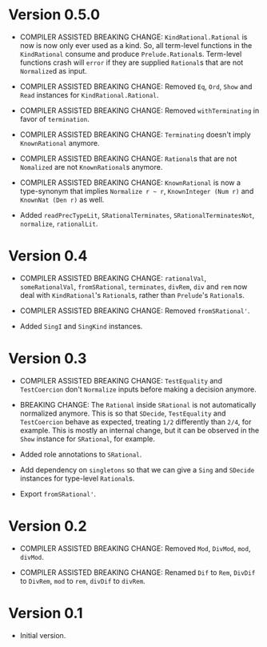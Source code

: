 # Version 0.5.0

* COMPILER ASSISTED BREAKING CHANGE: `KindRational.Rational` is now
  is now only ever used as a kind. So, all term-level functions in
  the `KindRational` consume and produce `Prelude.Rational`s. Term-level
  functions crash will `error` if they are supplied `Rational`s that
  are not `Normalize`d as input.

* COMPILER ASSISTED BREAKING CHANGE: Removed `Eq`, `Ord`, `Show` and
  `Read` instances for `KindRational.Rational`.

* COMPILER ASSISTED BREAKING CHANGE: Removed `withTerminating` in favor of
  `termination`.

* COMPILER ASSISTED BREAKING CHANGE: `Terminating` doesn't imply
  `KnownRational` anymore.

* COMPILER ASSISTED BREAKING CHANGE: `Rational`s that are not `Nomalized`
  are not `KnownRational`s anymore.

* COMPILER ASSISTED BREAKING CHANGE: `KnownRational` is now a type-synonym
  that implies `Normalize r ~ r`, `KnownInteger (Num r)` and
  `KnownNat (Den r)` as well.

* Added `readPrecTypeLit`, `SRationalTerminates`, `SRationalTerminatesNot`,
  `normalize`, `rationalLit`.


# Version 0.4

* COMPILER ASSISTED BREAKING CHANGE: `rationalVal`, `someRationalVal`,
  `fromSRational`, `terminates`, `divRem`, `div` and `rem` now deal
  with `KindRational`'s `Rational`s, rather than `Prelude`'s `Rational`s.

* COMPILER ASSISTED BREAKING CHANGE: Removed `fromSRational'`.

* Added `SingI` and `SingKind` instances.


# Version 0.3

* COMPILER ASSISTED BREAKING CHANGE: `TestEquality` and `TestCoercion`
  don't `Normalize` inputs before making a decision anymore.

* BREAKING CHANGE: The `Rational` inside `SRational` is not automatically
  normalized anymore. This is so that `SDecide`, `TestEquality` and
  `TestCoercion` behave as expected, treating `1/2` differently than `2/4`,
  for example. This is mostly an internal change, but it can be observed in
  the `Show` instance for `SRational`, for example.

* Added role annotations to `SRational`.

* Add dependency on `singletons` so that we can give a `Sing` and `SDecide`
  instances for type-level `Rational`s.

* Export `fromSRational'`.

# Version 0.2

* COMPILER ASSISTED BREAKING CHANGE: Removed `Mod`, `DivMod`, `mod`, `divMod`.

* COMPILER ASSISTED BREAKING CHANGE: Renamed `Dif` to `Rem`, `DivDif` to
  `DivRem`, `mod` to `rem`, `divDif` to `divRem`.


# Version 0.1

* Initial version.
